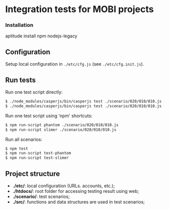 # Integration tests for MOBI projects

### Installation

  aptitude install npm nodejs-legacy

## Configuration 

Setup local configuration in `./etc/cfg.js` (see `./etc/cfg.init.js`).

## Run tests

Run one test script directly:
```bash
$ ./node_modules/casperjs/bin/casperjs test ./scenario/020/010/010.js --pre=./src/pre.js
$ ./node_modules/casperjs/bin/casperjs test ./scenario/020/010/010.js --pre=./src/pre.js --engine=slimerjs

```

Run one test script using 'npm' shortcuts:
```bash
$ npm run-script phantom ./scenario/020/010/010.js
$ npm run-script slimer ./scenario/020/010/010.js
```

Run all scenarios:
```bash
$ npm test
$ npm run-script test-phantom
$ npm run-script test-slimer
```

## Project structure

* **./etc/**: local configuration (URLs. accounts, etc.);
* **./htdocs/**: root folder for accessing testing result using web;
* **./scenario/**: test scenarios;
* **./src/**: functions and data structures are used in test scenarios;

